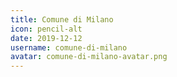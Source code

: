 ```yaml
---
title: Comune di Milano
icon: pencil-alt
date: 2019-12-12
username: comune-di-milano
avatar: comune-di-milano-avatar.png
---
```

